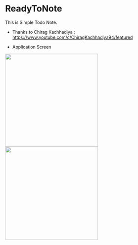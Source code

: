 # ReadyToNote
This is Simple Todo Note.
  
* Thanks to Chirag Kachhadiya : https://www.youtube.com/c/ChiragKachhadiya94/featured

* Application Screen
<div>
<img width="300" src="https://user-images.githubusercontent.com/55890012/90141556-3ae39080-ddb6-11ea-918f-55427dbc136b.png">
<img width="300" src="https://user-images.githubusercontent.com/55890012/87470001-18474600-c657-11ea-929c-b70b789fdc11.jpg">

</div>
